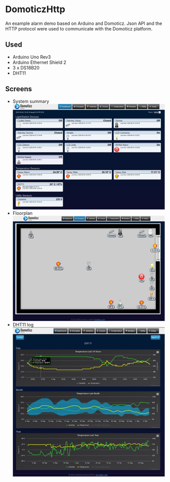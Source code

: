 # DomoticzHttp
An example alarm demo based on Arduino and Domoticz. Json API and the HTTP protocol were used to communicate with the Domoticz platform.
## Used
* Arduino Uno Rev3
* Arduino Ethernet Shield 2
* 3 x DS18B20
* DHT11
## Screens
* System summary 
![System summary](image/summary.JPG "Summary")
* Floorplan
![Floorplan](image/floorplan.JPG "Floorplan")
* DHT11 log
![DHT11 log](image/log.JPG "Log")
